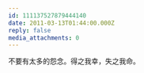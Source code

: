 ```yaml
---
id: 111137527879444140
date: 2011-03-13T01:44:00.000Z
reply: false
media_attachments: 0
---
```


不要有太多的怨念。得之我幸，失之我命。 ​​​​

